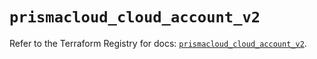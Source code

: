 # `prismacloud_cloud_account_v2`

Refer to the Terraform Registry for docs: [`prismacloud_cloud_account_v2`](https://registry.terraform.io/providers/paloaltonetworks/prismacloud/1.7.0/docs/resources/cloud_account_v2).
